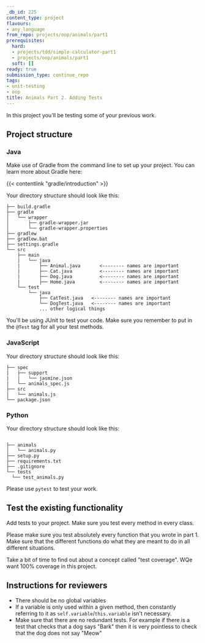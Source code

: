 ```yaml
---
_db_id: 225
content_type: project
flavours:
- any_language
from_repo: projects/oop/animals/part1
prerequisites:
  hard:
  - projects/tdd/simple-calculator-part1
  - projects/oop/animals/part1
  soft: []
ready: true
submission_type: continue_repo
tags:
- unit-testing
- oop
title: Animals Part 2. Adding Tests
---
```


In this project you'll be testing some of your previous work.

## Project structure

### Java

Make use of Gradle from the command line to set up your project. You can learn more about Gradle here:

{{< contentlink "gradle/introduction" >}}

Your directory structure should look like this:


```
├── build.gradle
├── gradle
│   └── wrapper
│       ├── gradle-wrapper.jar
│       └── gradle-wrapper.properties
├── gradlew
├── gradlew.bat
├── settings.gradle
└── src
    ├── main
    |   └── java
    |       ├── Animal.java       <-------- names are important
    |       ├── Cat.java          <-------- names are important
    |       ├── Dog.java          <-------- names are important
    |       ├── Home.java         <-------- names are important
    └── test
        └── java
            ├── CatTest.java   <-------- names are important
            └── DogTest.java   <-------- names are important
            ... other logical things
```

You'll be using JUnit to test your code. Make sure you remember to put in the `@Test` tag for all your test methods.

### JavaScript

Your directory structure should look like this:

```
├── spec
|   ├── support
|   |   └── jasmine.json
|   └── animals_spec.js
├── src
|   └── animals.js
└── package.json
```

### Python

Your directory structure should look like this:

```

├── animals
│   └── animals.py
├── setup.py
├── requirements.txt
├── .gitignore
└── tests
  └── test_animals.py

```

Please use `pytest` to test your work.

## Test the existing functionality

Add tests to your project. Make sure you test every method in every class.

Please make sure you test absolutely every function that you wrote in part 1.  Make sure that the different functions do what they are meant to do in all different situations.

Take a bit of time to find out about a concept called "test coverage". WQe want 100% coverage in this project.

## Instructions for reviewers

- There should be no global variables
- If a variable is only used within a given method, then constantly referring to it as `self.variable`/`this.variable` isn't necessary.
- Make sure that there are no redundant tests. For example if there is a test that checks that a dog says "Bark" then it is very pointless to check that the dog does not say "Meow"